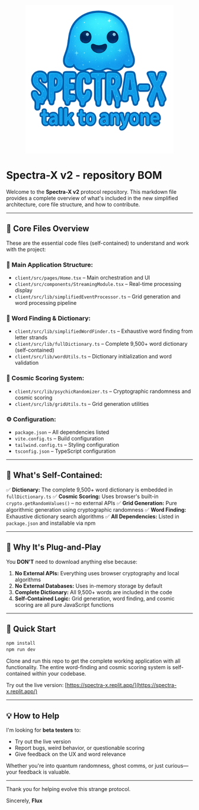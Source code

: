<p align="center">
  <img src="spectrax.png" alt="Spectra-X Logo" width="400"/>
</p>

# Spectra-X v2 - repository BOM

Welcome to the **Spectra-X v2** protocol repository. This markdown file provides a complete overview of what's included in the new simplified architecture, core file structure, and how to contribute.

---

## 📁 Core Files Overview

These are the essential code files (self-contained) to understand and work with the project:

### 🧩 Main Application Structure:

* `client/src/pages/Home.tsx` – Main orchestration and UI
* `client/src/components/StreamingModule.tsx` – Real-time processing display
* `client/src/lib/simplifiedEventProcessor.ts` – Grid generation and word processing pipeline

### 🧠 Word Finding & Dictionary:

* `client/src/lib/simplifiedWordFinder.ts` – Exhaustive word finding from letter strands
* `client/src/lib/fullDictionary.ts` – Complete 9,500+ word dictionary (self-contained)
* `client/src/lib/wordUtils.ts` – Dictionary initialization and word validation

### 🔮 Cosmic Scoring System:

* `client/src/lib/psychicRandomizer.ts` – Cryptographic randomness and cosmic scoring
* `client/src/lib/gridUtils.ts` – Grid generation utilities

### ⚙️ Configuration:

* `package.json` – All dependencies listed
* `vite.config.ts` – Build configuration
* `tailwind.config.ts` – Styling configuration
* `tsconfig.json` – TypeScript configuration

---

## 🧷 What's Self-Contained:

✅ **Dictionary:** The complete 9,500+ word dictionary is embedded in `fullDictionary.ts`
✅ **Cosmic Scoring:** Uses browser's built-in `crypto.getRandomValues()` – no external APIs
✅ **Grid Generation:** Pure algorithmic generation using cryptographic randomness
✅ **Word Finding:** Exhaustive dictionary search algorithms
✅ **All Dependencies:** Listed in `package.json` and installable via npm

---

## 🧠 Why It's Plug-and-Play

You **DON'T** need to download anything else because:

1. **No External APIs:** Everything uses browser cryptography and local algorithms
2. **No External Databases:** Uses in-memory storage by default
3. **Complete Dictionary:** All 9,500+ words are included in the code
4. **Self-Contained Logic:** Grid generation, word finding, and cosmic scoring are all pure JavaScript functions

---

## 🚀 Quick Start

```bash
npm install
npm run dev
```

Clone and run this repo to get the complete working application with all functionality.
The entire word-finding and cosmic scoring system is self-contained within your codebase.

Try out the live version: [https://spectra-x.replit.app/](https://spectra-x.replit.app/)

---

## 💡 How to Help

I'm looking for **beta testers** to:

* Try out the live version
* Report bugs, weird behavior, or questionable scoring
* Give feedback on the UX and word relevance

Whether you're into quantum randomness, ghost comms, or just curious—your feedback is valuable.

---

Thank you for helping evolve this strange protocol.

Sincerely,
**Flux**
